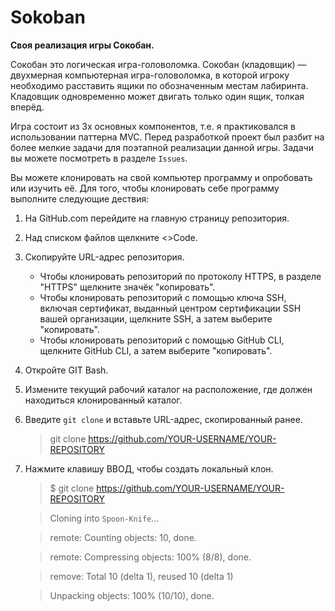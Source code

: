 # Sokoban
  **Своя реализация игры Сокобан.**
  
 Сокобан это логическая игра-головоломка. Сокобан (кладовщик) — двухмерная компьютерная игра-головоломка, в которой игроку необходимо расставить ящики по обозначенным местам лабиринта. 
Кладовщик одновременно может двигать только один ящик, толкая вперёд. 

 Игра состоит из 3х основных компонентов, т.е. я практиковался в использовании паттерна MVC.
Перед разработкой проект был разбит на более мелкие задачи для поэтапной реализации данной игры. 
Задачи вы можете посмотреть в разделе `Issues`.

 Вы можете клонировать на свой компьютер программу и опробовать или изучить её.
Для того, чтобы клонировать себе программу выполните следующие дествия:

1. На GitHub.com перейдите на главную страницу репозитория.
2. Над списком файлов щелкните <>Code.
3. Скопируйте URL-адрес репозитория.
   - Чтобы клонировать репозиторий по протоколу HTTPS, в разделе "HTTPS" щелкните значёк "копировать".
   - Чтобы клонировать репозиторий с помощью ключа SSH, включая сертификат, выданный центром сертификации SSH вашей организации, щелкните SSH, а затем выберите "копировать".
   - Чтобы клонировать репозиторий с помощью GitHub CLI, щелкните GitHub CLI, а затем выберите "копировать".
4. Откройте GIT Bash.
5. Измените текущий рабочий каталог на расположение, где должен находиться клонированный каталог.
6. Введите `git clone` и вставьте URL-адрес, скопированный ранее.
   
   > git clone https://github.com/YOUR-USERNAME/YOUR-REPOSITORY
   
7. Нажмите клавишу ВВОД, чтобы создать локальный клон.
   
    > $ git clone https://github.com/YOUR-USERNAME/YOUR-REPOSITORY
   
    > Cloning into `Spoon-Knife`...
    
    > remote: Counting objects: 10, done.
    
    > remote: Compressing objects: 100% (8/8), done.
    
    > remove: Total 10 (delta 1), reused 10 (delta 1)
    
    > Unpacking objects: 100% (10/10), done.
    
